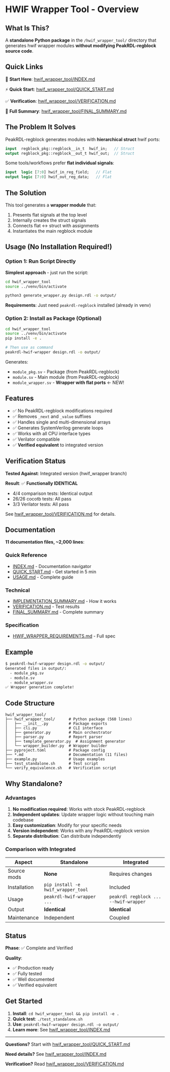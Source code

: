 # HWIF Wrapper Tool - Overview

## What Is This?

A **standalone Python package** in the `/hwif_wrapper_tool/` directory that generates hwif wrapper modules **without modifying PeakRDL-regblock source code**.

## Quick Links

📍 **Start Here**: [hwif_wrapper_tool/INDEX.md](hwif_wrapper_tool/INDEX.md)

⚡ **Quick Start**: [hwif_wrapper_tool/QUICK_START.md](hwif_wrapper_tool/QUICK_START.md)

✅ **Verification**: [hwif_wrapper_tool/VERIFICATION.md](hwif_wrapper_tool/VERIFICATION.md)

📘 **Full Summary**: [hwif_wrapper_tool/FINAL_SUMMARY.md](hwif_wrapper_tool/FINAL_SUMMARY.md)

## The Problem It Solves

PeakRDL-regblock generates modules with **hierarchical struct** hwif ports:
```systemverilog
input  regblock_pkg::regblock__in_t  hwif_in;   // Struct
output regblock_pkg::regblock__out_t hwif_out;  // Struct
```

Some tools/workflows prefer **flat individual signals**:
```systemverilog
input  logic [7:0] hwif_in_reg_field;   // Flat
output logic [7:0] hwif_out_reg_data;   // Flat
```

## The Solution

This tool generates a **wrapper module** that:
1. Presents flat signals at the top level
2. Internally creates the struct signals
3. Connects flat ↔ struct with assignments
4. Instantiates the main regblock module

## Usage (No Installation Required!)

### Option 1: Run Script Directly

**Simplest approach** - just run the script:

```bash
cd hwif_wrapper_tool
source ../venv/bin/activate

python3 generate_wrapper.py design.rdl -o output/
```

**Requirements**: Just need `peakrdl-regblock` installed (already in venv)

### Option 2: Install as Package (Optional)

```bash
cd hwif_wrapper_tool
source ../venv/bin/activate
pip install -e .

# Then use as command
peakrdl-hwif-wrapper design.rdl -o output/
```

Generates:
- `module_pkg.sv` - Package (from PeakRDL-regblock)
- `module.sv` - Main module (from PeakRDL-regblock)
- `module_wrapper.sv` - **Wrapper with flat ports** ← NEW!

## Features

- ✅ No PeakRDL-regblock modifications required
- ✅ Removes `_next` and `_value` suffixes
- ✅ Handles single and multi-dimensional arrays
- ✅ Generates SystemVerilog generate loops
- ✅ Works with all CPU interface types
- ✅ Verilator compatible
- ✅ **Verified equivalent** to integrated version

## Verification Status

**Tested Against**: Integrated version (hwif_wrapper branch)

**Result**: ✅ **Functionally IDENTICAL**
- 4/4 comparison tests: Identical output
- 26/26 cocotb tests: All pass
- 3/3 Verilator tests: All pass

See [hwif_wrapper_tool/VERIFICATION.md](hwif_wrapper_tool/VERIFICATION.md) for details.

## Documentation

**11 documentation files, ~2,000 lines**:

### Quick Reference
- [INDEX.md](hwif_wrapper_tool/INDEX.md) - Documentation navigator
- [QUICK_START.md](hwif_wrapper_tool/QUICK_START.md) - Get started in 5 min
- [USAGE.md](hwif_wrapper_tool/USAGE.md) - Complete guide

### Technical
- [IMPLEMENTATION_SUMMARY.md](hwif_wrapper_tool/IMPLEMENTATION_SUMMARY.md) - How it works
- [VERIFICATION.md](hwif_wrapper_tool/VERIFICATION.md) - Test results
- [FINAL_SUMMARY.md](hwif_wrapper_tool/FINAL_SUMMARY.md) - Complete summary

### Specification
- [HWIF_WRAPPER_REQUIREMENTS.md](HWIF_WRAPPER_REQUIREMENTS.md) - Full spec

## Example

```bash
$ peakrdl-hwif-wrapper design.rdl -o output/
Generated files in output/:
  - module_pkg.sv
  - module.sv
  - module_wrapper.sv
✅ Wrapper generation complete!
```

## Code Structure

```
hwif_wrapper_tool/
├── hwif_wrapper_tool/      # Python package (560 lines)
│   ├── __init__.py         # Package exports
│   ├── cli.py              # CLI interface
│   ├── generator.py        # Main orchestrator
│   ├── parser.py           # Report parser
│   ├── template_generator.py  # Assignment generator
│   └── wrapper_builder.py  # Wrapper builder
├── pyproject.toml          # Package config
├── *.md                    # Documentation (11 files)
├── example.py              # Usage examples
├── test_standalone.sh      # Test script
└── verify_equivalence.sh   # Verification script
```

## Why Standalone?

### Advantages

1. **No modification required**: Works with stock PeakRDL-regblock
2. **Independent updates**: Update wrapper logic without touching main codebase
3. **Easy customization**: Modify for your specific needs
4. **Version independent**: Works with any PeakRDL-regblock version
5. **Separate distribution**: Can distribute independently

### Comparison with Integrated

| Aspect | Standalone | Integrated |
|--------|-----------|------------|
| Source mods | **None** | Requires changes |
| Installation | `pip install -e hwif_wrapper_tool` | Included |
| Usage | `peakrdl-hwif-wrapper ...` | `peakrdl regblock ... --hwif-wrapper` |
| Output | **Identical** | **Identical** |
| Maintenance | Independent | Coupled |

## Status

**Phase**: ✅ Complete and Verified

**Quality**:
- ✅ Production ready
- ✅ Fully tested
- ✅ Well documented
- ✅ Verified equivalent

## Get Started

1. **Install**: `cd hwif_wrapper_tool && pip install -e .`
2. **Quick test**: `./test_standalone.sh`
3. **Use**: `peakrdl-hwif-wrapper design.rdl -o output/`
4. **Learn more**: See [hwif_wrapper_tool/INDEX.md](hwif_wrapper_tool/INDEX.md)

---

**Questions?** Start with [hwif_wrapper_tool/QUICK_START.md](hwif_wrapper_tool/QUICK_START.md)

**Need details?** See [hwif_wrapper_tool/INDEX.md](hwif_wrapper_tool/INDEX.md)

**Verification?** Read [hwif_wrapper_tool/VERIFICATION.md](hwif_wrapper_tool/VERIFICATION.md)

